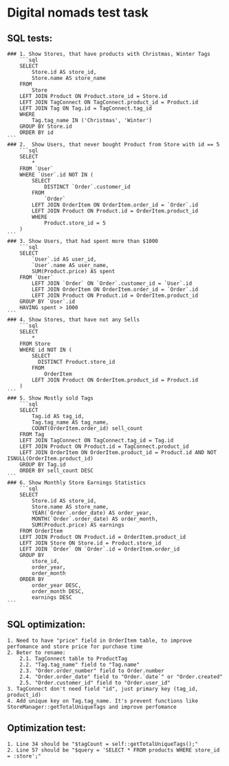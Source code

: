 # Digital nomads test task
## SQL tests:
	
	### 1. Show Stores, that have products with Christmas, Winter Tags
		```sql
		SELECT 
			Store.id AS store_id,
			Store.name AS store_name
		FROM 
			Store 
		LEFT JOIN Product ON Product.store_id = Store.id
		LEFT JOIN TagConnect ON TagConnect.product_id = Product.id
		LEFT JOIN Tag ON Tag.id = TagConnect.tag_id
		WHERE 
			Tag.tag_name IN ('Christmas', 'Winter')
		GROUP BY Store.id
		ORDER BY id
	```
	### 2.  Show Users, that never bought Product from Store with id == 5
		```sql
		SELECT 
			* 
		FROM `User`
		WHERE `User`.id NOT IN (
			SELECT 
				DISTINCT `Order`.customer_id
			FROM 
				`Order` 
			LEFT JOIN OrderItem ON OrderItem.order_id = `Order`.id
			LEFT JOIN Product ON Product.id = OrderItem.product_id 
			WHERE 
				Product.store_id = 5
		)
	```
	### 3. Show Users, that had spent more than $1000
		```sql
		SELECT 
			`User`.id AS user_id,
			`User`.name AS user_name,
			SUM(Product.price) AS spent
		FROM `User`
			LEFT JOIN `Order` ON `Order`.customer_id = `User`.id 
			LEFT JOIN OrderItem ON OrderItem.order_id = `Order`.id
			LEFT JOIN Product ON Product.id = OrderItem.product_id 
		GROUP BY `User`.id
		HAVING spent > 1000	
	```
	### 4. Show Stores, that have not any Sells
		```sql
		SELECT 
			*
		FROM Store 
		WHERE id NOT IN (
			SELECT 
			  DISTINCT Product.store_id  
			FROM
				OrderItem 
			LEFT JOIN Product ON OrderItem.product_id = Product.id
		)
	```
	### 5. Show Mostly sold Tags
		```sql
		SELECT 
			Tag.id AS tag_id,
			Tag.tag_name AS tag_name,
			COUNT(OrderItem.order_id) sell_count
		FROM Tag 
		LEFT JOIN TagConnect ON TagConnect.tag_id = Tag.id
		LEFT JOIN Product ON Product.id = TagConnect.product_id
		LEFT JOIN OrderItem ON OrderItem.product_id = Product.id AND NOT ISNULL(OrderItem.product_id)
		GROUP BY Tag.id
		ORDER BY sell_count DESC
	```
	### 6. Show Monthly Store Earnings Statistics 
		```sql
		SELECT 
			Store.id AS store_id,
			Store.name AS store_name,
			YEAR(`Order`.order_date) AS order_year,
			MONTH(`Order`.order_date) AS order_month,
			SUM(Product.price) AS earnings
		FROM OrderItem 
		LEFT JOIN Product ON Product.id = OrderItem.product_id
		LEFT JOIN Store ON Store.id = Product.store_id
		LEFT JOIN `Order` ON `Order`.id = OrderItem.order_id
		GROUP BY 
			store_id,
			order_year,
			order_month
		ORDER BY 
			order_year DESC, 
			order_month DESC, 
			earnings DESC
	```
## SQL optimization:
	1. Need to have "price" field in OrderItem table, to improve perfomance and store price for purchase time
	2. Beter to rename:
		2.1. TagConnect table to ProductTag
		2.2. "Tag.tag_name" field to "Tag.name"
		2.3. "Order.order_number" field to Order.number
		2.4. "Order.order_date" field to "Order.`date`" or "Order.created"
		2.5. "Order.customer_id" field to "Order.user_id"
	3. TagConnect don't need field "id", just primary key (tag_id, product_id)
	4. Add unique key on Tag.tag_name. It's prevent functions like StoreManager::getTotalUniqueTags and improve perfomance	
	
## Optimization test:	
	1. Line 34 should be "$tagCount = self::getTotalUniqueTags();"
	2. Line 57 should be "$query = 'SELECT * FROM products WHERE store_id = :store';"